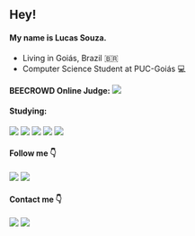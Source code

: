 ## Hey!

#### My name is Lucas Souza.

- Living in Goiás, Brazil 🇧🇷
- Computer Science Student at PUC-Goiás 💻

**BEECROWD Online Judge:** <a href="https://www.beecrowd.com.br/judge/pt/profile/383497" target="_blank"><img src = "https://img.shields.io/static/v1?label=BEECROWD&message=JUDGE&color=<>"></a>

#### Studying:
</a><img src = "https://img.shields.io/badge/C%2B%2B-00599C?style=for-the-badge&logo=c%2B%2B&logoColor=white"></a>
</a><img src = "https://img.shields.io/badge/C%23-239120?style=for-the-badge&logo=c-sharp&logoColor=white"></a>
 </a><img src = "https://img.shields.io/badge/Python-3776AB?style=for-the-badge&logo=python&logoColor=white" target="_blank"></a>
 </a><img src = "https://img.shields.io/badge/Java-ED8B00?style=for-the-badge&logo=java&logoColor=white"></a>
 </a><img src = "https://img.shields.io/badge/MySQL-00000F?style=for-the-badge&logo=mysql&logoColor=white"></a>

#### Follow me :point_down:
<a href="https://www.youtube.com/lsouza" target="_blank"><img src="https://img.shields.io/badge/YouTube-FF0000?style=for-the-badge&logo=youtube&logoColor=white" target="_blank"></a>
<a href="https://www.instagram.com/lucasaugustsouza" target="_blank"><img src="https://img.shields.io/badge/-Instagram-%23E4405F?style=for-the-badge&logo=instagram&logoColor=white" target="_blank"></a>

#### Contact me :point_down:
<a href="https://www.linkedin.com/in/lucas-souza-8295301b9" target="_blank"><img src="https://img.shields.io/badge/-LinkedIn-%230077B5?style=for-the-badge&logo=linkedin&logoColor=white" target="_blank"></a>
<a href = "mailto:lucasaugustsouza@outlook.com"><img src="https://img.shields.io/badge/Microsoft_Outlook-0078D4?style=for-the-badge&logo=microsoft-outlook&logoColor=white" target="_blank"></a>
